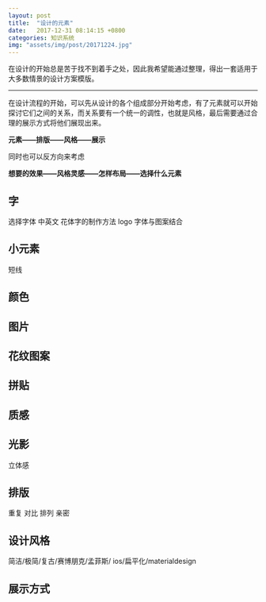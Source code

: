 ```yaml
---
layout: post
title:  "设计的元素"
date:   2017-12-31 08:14:15 +0800
categories: 知识系统
img: "assets/img/post/20171224.jpg"
---
```

<!-- more -->

在设计的开始总是苦于找不到着手之处，因此我希望能通过整理，得出一套适用于大多数情景的设计方案模版。

***

在设计流程的开始，可以先从设计的各个组成部分开始考虑，有了元素就可以开始探讨它们之间的关系，而关系要有一个统一的调性，也就是风格，最后需要通过合理的展示方式将他们展现出来。

**元素——排版——风格——展示**

同时也可以反方向来考虑

**想要的效果——风格灵感——怎样布局——选择什么元素**

## 字
选择字体 中英文
花体字的制作方法
logo 字体与图案结合

## 小元素
短线
## 颜色

## 图片

## 花纹图案
## 拼贴
## 质感
## 光影
立体感

## 排版
重复 对比 排列 亲密

## 设计风格
简洁/极简/复古/赛博朋克/孟菲斯/
ios/扁平化/materialdesign
## 展示方式
